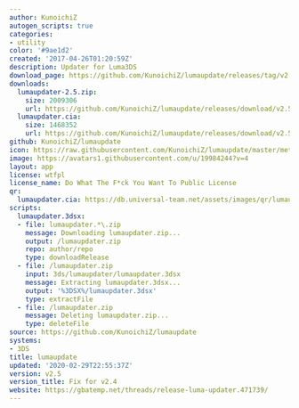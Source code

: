 ```yaml
---
author: KunoichiZ
autogen_scripts: true
categories:
- utility
color: '#9ae1d2'
created: '2017-04-26T01:20:59Z'
description: Updater for Luma3DS
download_page: https://github.com/KunoichiZ/lumaupdate/releases/tag/v2.5
downloads:
  lumaupdater-2.5.zip:
    size: 2009306
    url: https://github.com/KunoichiZ/lumaupdate/releases/download/v2.5/lumaupdater-2.5.zip
  lumaupdater.cia:
    size: 1468352
    url: https://github.com/KunoichiZ/lumaupdate/releases/download/v2.5/lumaupdater.cia
github: KunoichiZ/lumaupdate
icon: https://raw.githubusercontent.com/KunoichiZ/lumaupdate/master/meta/icon.png
image: https://avatars1.githubusercontent.com/u/19984244?v=4
layout: app
license: wtfpl
license_name: Do What The F*ck You Want To Public License
qr:
  lumaupdater.cia: https://db.universal-team.net/assets/images/qr/lumaupdater.cia.png
scripts:
  lumaupdater.3dsx:
  - file: lumaupdater.*\.zip
    message: Downloading lumaupdater.zip...
    output: /lumaupdater.zip
    repo: author/repo
    type: downloadRelease
  - file: /lumaupdater.zip
    input: 3ds/lumaupdater/lumaupdater.3dsx
    message: Extracting lumaupdater.3dsx...
    output: '%3DSX%/lumaupdater.3dsx'
    type: extractFile
  - file: /lumaupdater.zip
    message: Deleting lumaupdater.zip...
    type: deleteFile
source: https://github.com/KunoichiZ/lumaupdate
systems:
- 3DS
title: lumaupdate
updated: '2020-02-29T22:55:37Z'
version: v2.5
version_title: Fix for v2.4
website: https://gbatemp.net/threads/release-luma-updater.471739/
---
```

